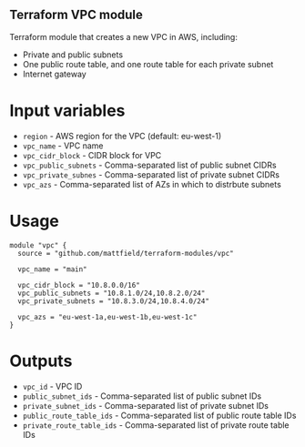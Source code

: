 Terraform VPC module
--------------------

Terraform module that creates a new VPC in AWS, including:

* Private and public subnets
* One public route table, and one route table for each private subnet
* Internet gateway

Input variables
===============

* `region` - AWS region for the VPC (default: eu-west-1)
* `vpc_name` - VPC name
* `vpc_cidr_block` - CIDR block for VPC
* `vpc_public_subnets` - Comma-separated list of public subnet CIDRs
* `vpc_private_subnes` - Comma-separated list of private subnet CIDRs
* `vpc_azs` - Comma-separated list of AZs in which to distrbute subnets

Usage
=====

```
module "vpc" {
  source = "github.com/mattfield/terraform-modules/vpc"

  vpc_name = "main"

  vpc_cidr_block = "10.8.0.0/16"
  vpc_public_subnets = "10.8.1.0/24,10.8.2.0/24"
  vpc_private_subnets = "10.8.3.0/24,10.8.4.0/24"

  vpc_azs = "eu-west-1a,eu-west-1b,eu-west-1c"
}
```

Outputs
=======

* `vpc_id` - VPC ID
* `public_subnet_ids` - Comma-separated list of public subnet IDs
* `private_subnet_ids` - Comma-separated list of private subnet IDs
* `public_route_table_ids` - Comma-separated list of public route table IDs
* `private_route_table_ids` - Comma-separated list of private route table IDs
